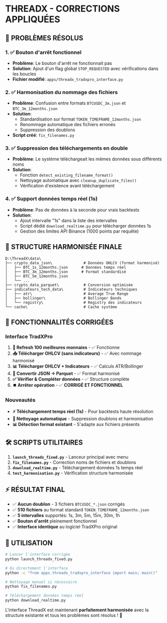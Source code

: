 # THREADX - CORRECTIONS APPLIQUÉES

## 🔧 PROBLÈMES RÉSOLUS

### 1. ✅ Bouton d'arrêt fonctionnel
- **Problème**: Le bouton d'arrêt ne fonctionnait pas
- **Solution**: Ajout d'un flag global `STOP_REQUESTED` avec vérifications dans les boucles
- **Fichier modifié**: `apps/threadx_tradxpro_interface.py`

### 2. ✅ Harmonisation du nommage des fichiers
- **Problème**: Confusion entre formats `BTCUSDC_3m.json` et `BTC_3m_12months.json`
- **Solution**: 
  - Standardisation sur format `TOKEN_TIMEFRAME_12months.json`
  - Renommage automatique des fichiers erronés
  - Suppression des doublons
- **Script créé**: `fix_filenames.py`

### 3. ✅ Suppression des téléchargements en double
- **Problème**: Le système téléchargeait les mêmes données sous différents noms
- **Solution**: 
  - Fonction `detect_existing_filename_format()` 
  - Nettoyage automatique avec `cleanup_duplicate_files()`
  - Vérification d'existence avant téléchargement

### 4. ✅ Support données temps réel (1s)
- **Problème**: Pas de données à la seconde pour vrais backtests
- **Solution**: 
  - Ajout intervalle "1s" dans la liste des intervalles
  - Script dédié `download_realtime.py` pour télécharger données 1s
  - Gestion des limites API Binance (1000 points par requête)

## 📁 STRUCTURE HARMONISÉE FINALE

```
D:\ThreadX\data\
├── crypto_data_json\              # Données OHLCV (format harmonisé)
│   ├── BTC_1s_12months.json      # Données temps réel
│   ├── BTC_3m_12months.json      # Format standardisé
│   ├── BTC_5m_12months.json
│   └── ...
├── crypto_data_parquet\           # Conversion optimisée
├── indicateurs_tech_data\         # Indicateurs techniques
│   ├── atr\                       # Average True Range
│   ├── bollinger\                 # Bollinger Bands
│   └── registry\                  # Registry des indicateurs
└── cache\                         # Cache système
```

## 🚀 FONCTIONNALITÉS CORRIGÉES

### Interface TradXPro
1. **🔄 Refresh 100 meilleures monnaies** - ✅ Fonctionne
2. **📥 Télécharger OHLCV (sans indicateurs)** - ✅ Avec nommage harmonisé
3. **📊 Télécharger OHLCV + Indicateurs** - ✅ Calculs ATR/Bollinger
4. **🔄 Convertir JSON → Parquet** - ✅ Format harmonisé
5. **✅ Vérifier & Compléter données** - ✅ Structure complète
6. **⏹️ Arrêter opération** - ✅ **CORRIGÉ ET FONCTIONNEL**

### Nouveautés
- **⚡ Téléchargement temps réel (1s)** - Pour backtests haute résolution
- **🔧 Nettoyage automatique** - Suppression doublons et harmonisation
- **📊 Détection format existant** - S'adapte aux fichiers présents

## 🛠️ SCRIPTS UTILITAIRES

1. **`launch_threadx_fixed.py`** - Lanceur principal avec menu
2. **`fix_filenames.py`** - Correction noms de fichiers et doublons
3. **`download_realtime.py`** - Téléchargement données 1s temps réel
4. **`test_harmonisation.py`** - Vérification structure harmonisée

## ⚡ RÉSULTAT FINAL

- ✅ **Aucun doublon** - 3 fichiers `BTCUSDC_*.json` corrigés
- ✅ **510 fichiers** au format standard `TOKEN_TIMEFRAME_12months.json`
- ✅ **5 intervalles** supportés: 1s, 3m, 5m, 15m, 30m, 1h
- ✅ **Bouton d'arrêt** pleinement fonctionnel
- ✅ **Interface identique** au logiciel TradXPro original

## 🎯 UTILISATION

```bash
# Lancer l'interface corrigée
python launch_threadx_fixed.py

# Ou directement l'interface
python -c "from apps.threadx_tradxpro_interface import main; main()"

# Nettoyage manuel si nécessaire
python fix_filenames.py

# Téléchargement données temps réel
python download_realtime.py
```

L'interface ThreadX est maintenant **parfaitement harmonisée** avec la structure existante et tous les problèmes sont résolus ! 🚀